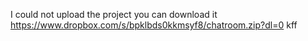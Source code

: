 I could not upload the project 
 you can download it 
 https://www.dropbox.com/s/bpklbds0kkmsyf8/chatroom.zip?dl=0
kff
